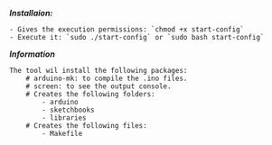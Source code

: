 __*Installaion:*__

    - Gives the execution permissions: `chmod +x start-config`
    - Execute it: `sudo ./start-config` or `sudo bash start-config`

__*Information*__
    
    The tool wil install the following packages:
        # arduino-mk: to compile the .ino files.
        # screen: to see the output console.
        # Creates the following folders:
            - arduino
            - sketchbooks
            - libraries
        # Creates the following files:
            - Makefile

